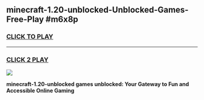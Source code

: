 
## minecraft-1.20-unblocked-Unblocked-Games-Free-Play #m6x8p
<h3>
<a href="https://us.freeplayer.one?title=minecraft-1.20-unblocked&ref=9M">CLICK TO PLAY</a></h3>
<hr>

<h3>
<a href="https://us.freeplayer.one?title=minecraft-1.20-unblocked&ref=9M">CLICK 2 PLAY</a>
  
</h3>

<a href="https://us.freeplayer.one?title=minecraft-1.20-unblocked&ref=9M"><img src="https://clearcache.store/games.png"></a>


**minecraft-1.20-unblocked games unblocked: Your Gateway to Fun and Accessible Online Gaming**
